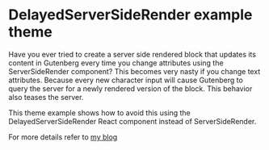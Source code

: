 # DelayedServerSideRender example theme

Have you ever tried to create a server side rendered block that updates its content in Gutenberg 
every time you change attributes using the ServerSideRender component? This becomes very nasty if 
you change text attributes. Because every new character input will cause Gutenberg to query the 
server for a newly rendered version of the block. This behavior also teases the server.

This theme example shows how to avoid this using the DelayedServerSideRender React component instead of ServerSideRender.

For more details refer to [my blog](https://steampixel.de/en/how-to-prevent-flickering-in-gutenberg-when-editing/)
